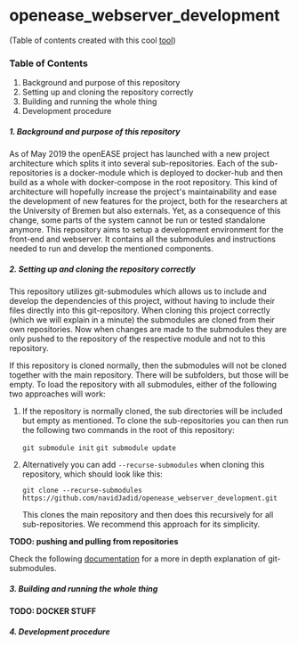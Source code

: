 # openease_webserver_development

<!--ts-->
<!--te-->

(Table of contents created with this cool [tool](https://github.com/ekalinin/github-markdown-toc#usage))

### Table of Contents
1. Background and purpose of this repository
2. Setting up and cloning the repository correctly
3. Building and running the whole thing
4. Development procedure

##### 1. Background and purpose of this repository
As of May 2019 the openEASE project has launched with a new project architecture which splits it into several sub-repositories. Each of the sub-repositories is a docker-module which is deployed to docker-hub and then build as a whole with docker-compose in the root repository. This kind of architecture will hopefully increase the project's maintainability and ease the development of new features for the project, both for the researchers at the University of Bremen but also externals. Yet, as a consequence of this change, some parts of the system cannot be run or tested standalone anymore. This repository aims to setup a development environment for the front-end and webserver. It contains all the submodules and instructions needed to run and develop the mentioned components.

##### 2. Setting up and cloning the repository correctly
This repository utilizes git-submodules which allows us to include and develop the dependencies of this project, without having to include their files directly into this git-repository. When cloning this project correctly (which we will explain in a minute) the submodules are cloned from their own repositories. Now when changes are made to the submodules they are only pushed to the repository of the respective module and not to this repository.

If this repository is cloned normally, then the submodules will not be cloned together with the main repository. There will be subfolders, but those will be empty. To load the repository with all submodules, either of the following two approaches will work:

1. If the repository is normally cloned, the sub directories will be included but empty as mentioned. To clone the sub-repositories you can then run the following two commands in the root of this repository:

    `git submodule init`
    `git submodule update`

2. Alternatively you can add `--recurse-submodules` when cloning this repository, which should look like this:

    `git clone --recurse-submodules https://github.com/navidJadid/openease_webserver_development.git`

    This clones the main repository and then does this recursively for all sub-repositories. We recommend this approach for its simplicity.

**TODO: pushing and pulling from repositories**

Check the following [documentation](https://git-scm.com/book/en/v2/Git-Tools-Submodules) for a more in depth explanation of git-submodules.

##### 3. Building and running the whole thing
**TODO: DOCKER STUFF**

##### 4. Development procedure

